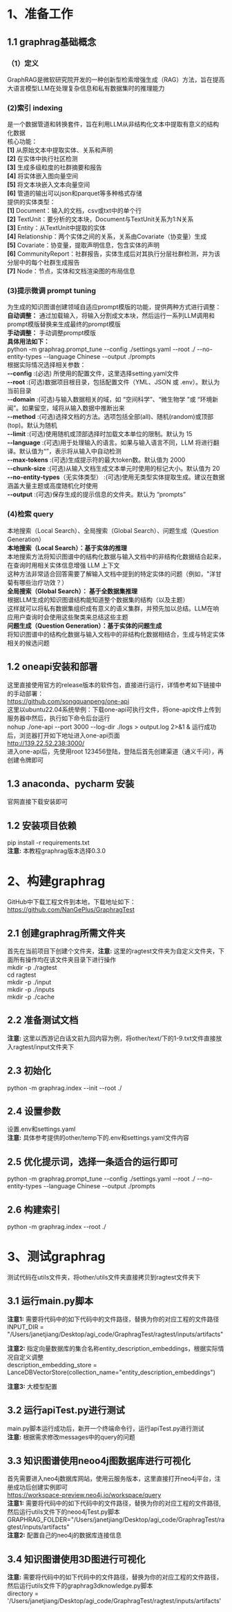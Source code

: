 # 1、准备工作
## 1.1 graphrag基础概念
### （1）定义
GraphRAG是微软研究院开发的一种创新型检索增强生成（RAG）方法，旨在提高大语言模型LLM在处理复杂信息和私有数据集时的推理能力    

### (2)索引 indexing 
是一个数据管道和转换套件，旨在利用LLM从非结构化文本中提取有意义的结构化数据    
核心功能：    
**[1]** 从原始文本中提取实体、关系和声明    
**[2]** 在实体中执行社区检测    
**[3]** 生成多级粒度的社群摘要和报告     
**[4]** 将实体嵌入图向量空间     
**[5]** 将文本块嵌入文本向量空间     
**[6]** 管道的输出可以json和parquet等多种格式存储      
提供的实体类型：   
**[1]** Document：输入的文档，csv或txt中的单个行     
**[2]** TextUnit：要分析的文本块，Document与TextUnit关系为1:N关系         
**[3]** Entity：从TextUnit中提取的实体         
**[4]** Relationship：两个实体之间的关系，关系由Covariate（协变量）生成        
**[5]** Covariate：协变量，提取声明信息，包含实体的声明       
**[6]** CommunityReport：社群报告，实体生成后对其执行分层社群检测，并为该分层中的每个社群生成报告        
**[7]** Node：节点，实体和文档渲染图的布局信息     

### (3)提示微调 prompt tuning
为生成的知识图谱创建领域自适应prompt模版的功能，提供两种方式进行调整：      
**自动调整：** 通过加载输入，将输入分割成文本块，然后运行一系列LLM调用和prompt模版替换来生成最终的prompt模版     
**手动调整：** 手动调整prompt模版             
**具体用法如下：**      
python -m graphrag.prompt_tune --config ./settings.yaml --root ./ --no-entity-types --language Chinese --output ./prompts       
根据实际情况选择相关参数：           
**--config** :(必选) 所使用的配置文件，这里选择setting.yaml文件     
**--root** :(可选)数据项目根目录，包括配置文件（YML、JSON 或 .env）。默认为当前目录       
**--domain** :(可选)与输入数据相关的域，如 “空间科学”、“微生物学 ”或 “环境新闻”。如果留空，域将从输入数据中推断出来     
**--method** :(可选)选择文档的方法。选项包括全部(all)、随机(random)或顶部(top)。默认为随机       
**--limit** :(可选)使用随机或顶部选择时加载文本单位的限制。默认为 15     
**--language** :(可选)用于处理输入的语言。如果与输入语言不同，LLM 将进行翻译。默认值为“”，表示将从输入中自动检测     
**--max-tokens** :(可选)生成提示符的最大token数。默认值为 2000     
**--chunk-size** :(可选)从输入文档生成文本单元时使用的标记大小。默认值为 20     
**--no-entity-types**（无实体类型） :(可选)使用无类型实体提取生成。建议在数据涵盖大量主题或高度随机化时使用        
**--output** :(可选)保存生成的提示信息的文件夹。默认为 “prompts”    

### (4)检索 query
本地搜索（Local Search）、全局搜索（Global Search）、问题生成（Question Generation）       
**本地搜索（Local Search）：基于实体的推理**     
本地搜索方法将知识图谱中的结构化数据与输入文档中的非结构化数据结合起来，在查询时用相关实体信息增强 LLM 上下文    
这种方法非常适合回答需要了解输入文档中提到的特定实体的问题（例如，"洋甘菊有哪些治疗功效？）        
**全局搜索（Global Search）： 基于全数据集推理**       
根据LLM生成的知识图谱结构能知道整个数据集的结构（以及主题）     
这样就可以将私有数据集组织成有意义的语义集群，并预先加以总结。LLM在响应用户查询时会使用这些聚类来总结这些主题    
**问题生成（Question Generation）：基于实体的问题生成**        
将知识图谱中的结构化数据与输入文档中的非结构化数据相结合，生成与特定实体相关的候选问题       

## 1.2 oneapi安装和部署    
这里直接使用官方的release版本的软件包，直接进行运行，详情参考如下链接中的手动部署：      
https://github.com/songquanpeng/one-api      
这里以ubuntu22.04系统举例：下载one-api可执行文件，将one-api文件上传到服务器中然后，执行如下命令后台运行         
nohup ./one-api --port 3000 --log-dir ./logs > output.log 2>&1 &
运行成功后，浏览器打开如下地址进入one-api页面        
http://139.22.52.238:3000/         
进入one-api后，先使用root 123456登陆，登陆后首先创建渠道（通义千问），再创建令牌即可               

## 1.3 anaconda、pycharm 安装   
官网直接下载安装即可     

## 1.2 安装项目依赖
pip install -r requirements.txt    
**注意:** 本教程graphrag版本选择0.3.0

# 2、构建graphrag
GitHub中下载工程文件到本地，下载地址如下：    
https://github.com/NanGePlus/GraphragTest      

## 2.1 创建graphrag所需文件夹
首先在当前项目下创建个文件夹，**注意:** 这里的ragtest文件夹为自定义文件夹，下面所有操作均在该文件夹目录下进行操作     
mkdir -p ./ragtest       
cd ragtest     
mkdir -p ./input         
mkdir -p ./inputs         
mkdir -p ./cache        

## 2.2 准备测试文档
**注意:** 这里以西游记白话文前九回内容为例，将other/text/下的1-9.txt文件直接放入ragtest/input文件夹下       

## 2.3 初始化   
python -m graphrag.index --init  --root ./        

## 2.4 设置参数
设置.env和settings.yaml       
**注意:** 具体参考提供的other/temp下的.env和settings.yaml文件内容                  

## 2.5 优化提示词，选择一条适合的运行即可
python -m graphrag.prompt_tune --config ./settings.yaml --root ./ --no-entity-types --language Chinese --output ./prompts    

## 2.6 构建索引
python -m graphrag.index --root ./       


# 3、测试graphrag     
测试代码在utils文件夹，将other/utils文件夹直接拷贝到ragtest文件夹下
## 3.1 运行main.py脚本
**注意1:** 需要将代码中的如下代码中的文件路径，替换为你的对应工程的文件路径    
INPUT_DIR = "/Users/janetjiang/Desktop/agi_code/GraphragTest/ragtest/inputs/artifacts" 

**注意2:** 指定向量数据库的集合名称entity_description_embeddings，根据实际情况自定义调整   
description_embedding_store = LanceDBVectorStore(collection_name="entity_description_embeddings")

**注意3:** 大模型配置     


## 3.2 运行apiTest.py进行测试
main.py脚本运行成功后，新开一个终端命令行，运行apiTest.py进行测试        
**注意:** 根据需求修改messages中的query的问题       

## 3.3 知识图谱使用neoo4j图数据库进行可视化
首先需要进入neo4j数据库网站，使用云服务版本，这里直接打开neo4j平台，注册成功后创建实例即可       
https://workspace-preview.neo4j.io/workspace/query    
**注意1:** 需要将代码中的如下代码中的文件路径，替换为你的对应工程的文件路径,然后运行utils文件下的neoo4jTest.py脚本              
GRAPHRAG_FOLDER="/Users/janetjiang/Desktop/agi_code/GraphragTest/ragtest/inputs/artifacts"      
**注意2:** 配置自己的neo4j的数据库连接信息            

## 3.4 知识图谱使用3D图进行可视化 
**注意:** 需要将代码中的如下代码中的文件路径，替换为你的对应工程的文件路径，然后运行utils文件下的graphrag3dknowledge.py脚本            
directory = '/Users/janetjiang/Desktop/agi_code/GraphragTest/ragtest/inputs/artifacts'        
